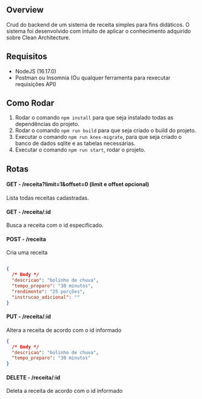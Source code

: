 ## Overview

<p>Crud do backend de um sistema de receita simples para fins didáticos. O sistema foi desenvolvido com intuito de aplicar o conhecimento adquirido sobre Clean Architecture.</p>

## Requisitos

- NodeJS (16.17.0)
- Postman ou Insomnia (Ou qualquer ferramenta para rexecutar requisições API)

## Como Rodar

1. Rodar o comando `npm install` para que seja instalado todas as dependências do projeto.
2. Rodar o comando `npm run build` para que seja criado o build do projeto.
3. Executar o comando `npm run knex-migrate`, para que seja criado o banco de dados sqlite e as tabelas necessárias.
4. Executar o comando `npm run start`, rodar o projeto.

## Rotas

#### GET - /receita?limit=1&offset=0 (limit e offset opcional)

Lista todas receitas cadastradas.

#### GET - /receita/:id

Busca a receita com o id especificado.

#### POST - /receita

Cria uma receita

```json

{
  /* Body */
  "descricao": "bolinho de chuva",
  "tempo_preparo": "30 minutos",
  "rendimento": "25 porções",
  "instrucao_adicional": ""
}
```

#### PUT - /receita/:id

Altera a receita de acordo com o id informado

```json
{
  /* Body */
  "descricao": "bolinho de chuva",
  "tempo_preparo": "30 minutos"
}
```

#### DELETE - /receita/:id

Deleta a receita de acordo com o id informado
